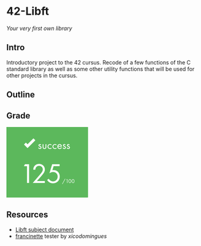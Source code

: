 # 42-Libft
*Your very first own library*

## Intro
Introductory project to the 42 cursus. Recode of a few functions of the C standard library as well as some other utility functions that will be used for other projects in the cursus.

## Outline

## Grade
![Grade](https://github.com/fractalfeeling/uploads/blob/4e5f7f060cdb8824ca8373d4aa3c65d795a3464b/images/score_bonus.png)

## Resources
* [Libft subject document](https://github.com/fractalfeeling/uploads/blob/4e5f7f060cdb8824ca8373d4aa3c65d795a3464b/docs/Libft.pdf)
* [francinette](https://github.com/xicodomingues/francinette) tester by *xicodomingues*
